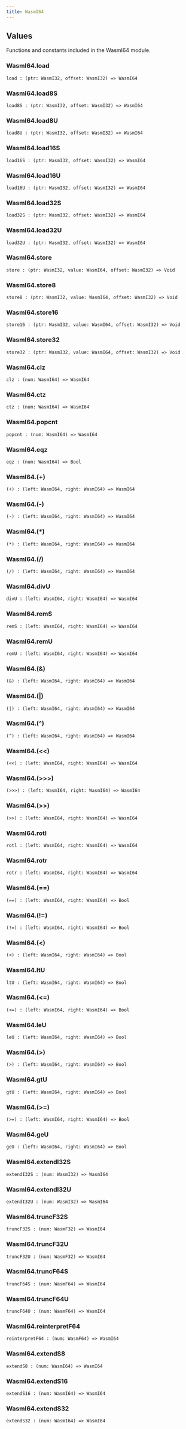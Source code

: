 ```yaml
---
title: WasmI64
---
```


## Values

Functions and constants included in the WasmI64 module.

### WasmI64.**load**

```grain
load : (ptr: WasmI32, offset: WasmI32) => WasmI64
```

### WasmI64.**load8S**

```grain
load8S : (ptr: WasmI32, offset: WasmI32) => WasmI64
```

### WasmI64.**load8U**

```grain
load8U : (ptr: WasmI32, offset: WasmI32) => WasmI64
```

### WasmI64.**load16S**

```grain
load16S : (ptr: WasmI32, offset: WasmI32) => WasmI64
```

### WasmI64.**load16U**

```grain
load16U : (ptr: WasmI32, offset: WasmI32) => WasmI64
```

### WasmI64.**load32S**

```grain
load32S : (ptr: WasmI32, offset: WasmI32) => WasmI64
```

### WasmI64.**load32U**

```grain
load32U : (ptr: WasmI32, offset: WasmI32) => WasmI64
```

### WasmI64.**store**

```grain
store : (ptr: WasmI32, value: WasmI64, offset: WasmI32) => Void
```

### WasmI64.**store8**

```grain
store8 : (ptr: WasmI32, value: WasmI64, offset: WasmI32) => Void
```

### WasmI64.**store16**

```grain
store16 : (ptr: WasmI32, value: WasmI64, offset: WasmI32) => Void
```

### WasmI64.**store32**

```grain
store32 : (ptr: WasmI32, value: WasmI64, offset: WasmI32) => Void
```

### WasmI64.**clz**

```grain
clz : (num: WasmI64) => WasmI64
```

### WasmI64.**ctz**

```grain
ctz : (num: WasmI64) => WasmI64
```

### WasmI64.**popcnt**

```grain
popcnt : (num: WasmI64) => WasmI64
```

### WasmI64.**eqz**

```grain
eqz : (num: WasmI64) => Bool
```

### WasmI64.**(+)**

```grain
(+) : (left: WasmI64, right: WasmI64) => WasmI64
```

### WasmI64.**(-)**

```grain
(-) : (left: WasmI64, right: WasmI64) => WasmI64
```

### WasmI64.**(*)**

```grain
(*) : (left: WasmI64, right: WasmI64) => WasmI64
```

### WasmI64.**(/)**

```grain
(/) : (left: WasmI64, right: WasmI64) => WasmI64
```

### WasmI64.**divU**

```grain
divU : (left: WasmI64, right: WasmI64) => WasmI64
```

### WasmI64.**remS**

```grain
remS : (left: WasmI64, right: WasmI64) => WasmI64
```

### WasmI64.**remU**

```grain
remU : (left: WasmI64, right: WasmI64) => WasmI64
```

### WasmI64.**(&)**

```grain
(&) : (left: WasmI64, right: WasmI64) => WasmI64
```

### WasmI64.**(|)**

```grain
(|) : (left: WasmI64, right: WasmI64) => WasmI64
```

### WasmI64.**(^)**

```grain
(^) : (left: WasmI64, right: WasmI64) => WasmI64
```

### WasmI64.**(<<)**

```grain
(<<) : (left: WasmI64, right: WasmI64) => WasmI64
```

### WasmI64.**(>>>)**

```grain
(>>>) : (left: WasmI64, right: WasmI64) => WasmI64
```

### WasmI64.**(>>)**

```grain
(>>) : (left: WasmI64, right: WasmI64) => WasmI64
```

### WasmI64.**rotl**

```grain
rotl : (left: WasmI64, right: WasmI64) => WasmI64
```

### WasmI64.**rotr**

```grain
rotr : (left: WasmI64, right: WasmI64) => WasmI64
```

### WasmI64.**(==)**

```grain
(==) : (left: WasmI64, right: WasmI64) => Bool
```

### WasmI64.**(!=)**

```grain
(!=) : (left: WasmI64, right: WasmI64) => Bool
```

### WasmI64.**(<)**

```grain
(<) : (left: WasmI64, right: WasmI64) => Bool
```

### WasmI64.**ltU**

```grain
ltU : (left: WasmI64, right: WasmI64) => Bool
```

### WasmI64.**(<=)**

```grain
(<=) : (left: WasmI64, right: WasmI64) => Bool
```

### WasmI64.**leU**

```grain
leU : (left: WasmI64, right: WasmI64) => Bool
```

### WasmI64.**(>)**

```grain
(>) : (left: WasmI64, right: WasmI64) => Bool
```

### WasmI64.**gtU**

```grain
gtU : (left: WasmI64, right: WasmI64) => Bool
```

### WasmI64.**(>=)**

```grain
(>=) : (left: WasmI64, right: WasmI64) => Bool
```

### WasmI64.**geU**

```grain
geU : (left: WasmI64, right: WasmI64) => Bool
```

### WasmI64.**extendI32S**

```grain
extendI32S : (num: WasmI32) => WasmI64
```

### WasmI64.**extendI32U**

```grain
extendI32U : (num: WasmI32) => WasmI64
```

### WasmI64.**truncF32S**

```grain
truncF32S : (num: WasmF32) => WasmI64
```

### WasmI64.**truncF32U**

```grain
truncF32U : (num: WasmF32) => WasmI64
```

### WasmI64.**truncF64S**

```grain
truncF64S : (num: WasmF64) => WasmI64
```

### WasmI64.**truncF64U**

```grain
truncF64U : (num: WasmF64) => WasmI64
```

### WasmI64.**reinterpretF64**

```grain
reinterpretF64 : (num: WasmF64) => WasmI64
```

### WasmI64.**extendS8**

```grain
extendS8 : (num: WasmI64) => WasmI64
```

### WasmI64.**extendS16**

```grain
extendS16 : (num: WasmI64) => WasmI64
```

### WasmI64.**extendS32**

```grain
extendS32 : (num: WasmI64) => WasmI64
```

